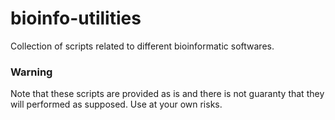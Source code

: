 # bioinfo-utilities
Collection of scripts related to different bioinformatic softwares.

### Warning
Note that these scripts are provided as is and there is not guaranty that they will performed as supposed. Use at your own risks.
